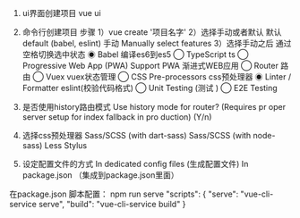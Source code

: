 1. ui界面创建项目
vue ui 
2. 命令行创建项目 步骤 
1）vue create '项目名字'
2）选择手动或者默认 
默认 default (babel, eslint)
手动 Manually select features 
3）选择手动之后  通过空格切换选中状态
 ◉ Babel  编译es6到es5
 ◯ TypeScript ts
 ◯ Progressive Web App  (PWA) Support PWA 渐进式WEB应用 
 ◯ Router   路由
 ◯ Vuex      vuex状态管理
 ◯ CSS Pre-processors  css预处理器
 ◉ Linter / Formatter  eslint(校验代码格式)
 ◯ Unit Testing  (测试 )
 ◯ E2E Testing
 
4. 是否使用history路由模式
Use history mode for router? (Requires pr
oper server setup for index fallback in pro
duction) (Y/n)
5. 选择css预处理器
  Sass/SCSS (with dart-sass)
  Sass/SCSS (with node-sass)
  Less
  Stylus
6. 设定配置文件的方式 
In dedicated config files (生成配置文件)
In package.json （集成到package.json里面）


在package.json 
脚本配置： npm run serve
"scripts": {
    "serve": "vue-cli-service serve",
    "build": "vue-cli-service build"
}
